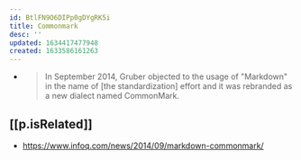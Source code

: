```yaml
---
id: BtlFN9O6DIPp0gDYgRK5i
title: Commonmark
desc: ''
updated: 1634417477948
created: 1633586161263
---
```



- > In September 2014, Gruber objected to the usage of "Markdown" in the name of [the standardization] effort and it was rebranded as a new dialect named CommonMark.

## [[p.isRelated]]

- https://www.infoq.com/news/2014/09/markdown-commonmark/
